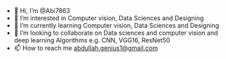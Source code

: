 - 👋 Hi, I’m @Abi7863
- 👀 I’m interested in Computer vision, Data Sciences and Designing
- 🌱 I’m currently learning Computer vision, Data Sciences and Designing
- 💞️ I’m looking to collaborate on Data sciences and computer vision and deep learning Algorithms e.g. CNN, VGG16, ResNet50 
- 📫 How to reach me abdullah.genius1@gmail.com

<!---
Abi7863/Abi7863 is a ✨ special ✨ repository because its `README.md` (this file) appears on your GitHub profile.
You can click the Preview link to take a look at your changes.
--->
